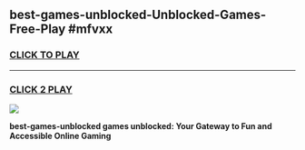 
## best-games-unblocked-Unblocked-Games-Free-Play #mfvxx
<h3>
<a href="https://us.freeplayer.one?title=best-games-unblocked&ref=9M">CLICK TO PLAY</a></h3>
<hr>

<h3>
<a href="https://us.freeplayer.one?title=best-games-unblocked&ref=9M">CLICK 2 PLAY</a>
  
</h3>

<a href="https://us.freeplayer.one?title=best-games-unblocked&ref=9M"><img src="https://clearcache.store/games.png"></a>


**best-games-unblocked games unblocked: Your Gateway to Fun and Accessible Online Gaming**
